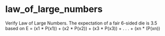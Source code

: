 # law_of_large_numbers
 Verify Law of Large Numbers. The expectation of a fair 6-sided die is 3.5 based on      E = (x1 * P(x1)) + (x2 * P(x2)) + (x3 * P(x3)) + . . . + (xn * (P(xn))
